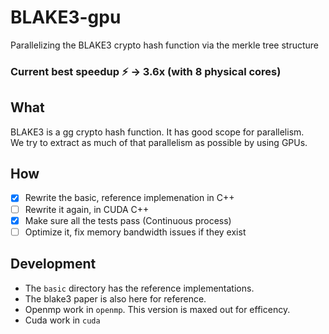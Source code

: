 # BLAKE3-gpu
Parallelizing the BLAKE3 crypto hash function via the merkle tree structure

### Current best speedup :zap: -> 3.6x (with 8 physical cores)

## What
BLAKE3 is a gg crypto hash function. It has good scope for parallelism.  
We try to extract as much of that parallelism as possible by using GPUs.

## How 
- [x] Rewrite the basic, reference implemenation in C++
- [ ] Rewrite it again, in CUDA C++
- [x] Make sure all the tests pass (Continuous process)
- [ ] Optimize it, fix memory bandwidth issues if they exist

## Development
- The `basic` directory has the reference implementations.
- The blake3 paper is also here for reference.  
- Openmp work in `openmp`. This version is maxed out for efficency.
- Cuda work in `cuda`